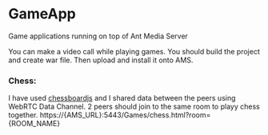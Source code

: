 # GameApp
Game applications running on top of Ant Media Server

You can make a video call while playing games.
You should build the project and create war file. Then upload and install it onto AMS.

### Chess:
I have used [chessboardjs](https://chessboardjs.com/) and I shared data between the peers using WebRTC Data Channel. 
2 peers should join to the same room to playy chess together.
https://{AMS_URL}:5443/Games/chess.html?room={ROOM_NAME}


